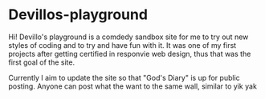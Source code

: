 # Devillos-playground

Hi! Devillo's playground is a comdedy sandbox site for me to try out new styles of coding and to try and have fun with it. 
It was one of my first projects after getting certified in responvie web design, thus that was the first goal of the site.

Currently I aim to update the site so that "God's Diary" is up for public posting. Anyone can post what the want to the same wall, similar to yik yak
